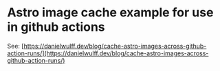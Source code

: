 # Astro image cache example for use in github actions

See: [https://danielwulff.dev/blog/cache-astro-images-across-github-action-runs/](https://danielwulff.dev/blog/cache-astro-images-across-github-action-runs/)
